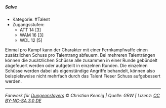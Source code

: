 <!---
Dies ist ein Fanwerk für DUNGEONSLAYERS © von Christian Kennig

Quellen:      [Dungeonslayers Grundregelwerk](https://dungeonslayers.net/download/Dungeonslayers4.pdf)
              [Talentbeschreibungen](https://www.f-space.de/ds4/tools-talentcards.html)
License:      [CC-BY-NC-SA 4.0](https://creativecommons.org/licenses/by-nc-sa/4.0/deed.de)
Richtlinien:  [Fanwerkrichtlinien](https://www.dungeonslayers.net/fanwerk-richtlinien/)
Autor:        Zauberlehrling
-->

##### Salve

- Kategorie: #Talent
- Zugangsstufen:
  - ATT 14 [3]
  - WAM 16 [3]
  - WDL 12 [5]

Einmal pro Kampf kann der Charakter mit einer Fernkampfwaffe einen zusätzlichen Schuss pro Talentrang abfeuern. Bei mehreren Talenträngen können die zusätzlichen Schüsse alle zusammen in einer Runde gebündelt abgefeuert werden oder aufgeteilt in einzelnen Runden. Die einzelnen Schüsse werden dabei als eigenständige Angriffe behandelt, können also beispielsweise nicht mehrfach durch das Talent Fieser Schuss aufgebessert werden.

---

_Fanwerk für [Dungeonslayers](https://www.dungeonslayers.net/) © Christian Kennig | Quelle: GRW | Lizenz: [CC BY-NC-SA 3.0 DE](https://creativecommons.org/licenses/by-nc-sa/3.0/de/)_
